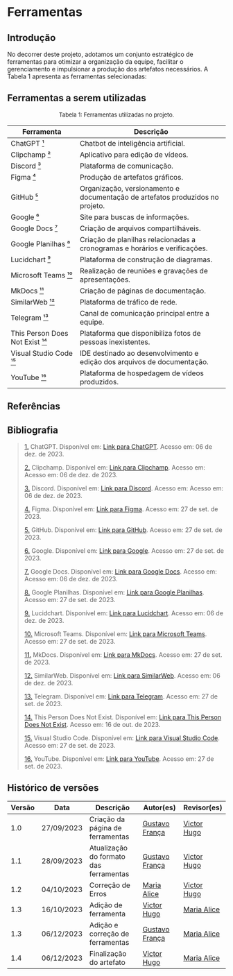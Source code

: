 # Ferramentas



## Introdução

No decorrer deste projeto, adotamos um conjunto estratégico de ferramentas para otimizar a organização da equipe, facilitar o gerenciamento e impulsionar a produção dos artefatos necessários. A Tabela 1 apresenta as ferramentas selecionadas:



## Ferramentas a serem utilizadas

<center>

<font size="2"><p style="text-align: center">Tabela 1: Ferramentas utilizadas no projeto.</p></font>

| Ferramenta         | Descrição                                                                                                         | 
| ------------------ | ----------------------------------------------------------------------------------------------------------------- |
| ChatGPT  <a id="anchor_1" href="#FRM1">¹</a>          | Chatbot de inteligência artificial.                                             |
| Clipchamp  <a id="anchor_2" href="#FRM2">²</a>        | Aplicativo para edição de vídeos.                                               |
| Discord  <a id="anchor_3" href="#FRM3">³</a>          | Plataforma de comunicação.                                                |
| Figma  <a id="anchor_4" href="#FRM4">⁴</a>            | Produção de artefatos gráficos.                                                |
| GitHub <a id="anchor_5" href="#FRM5">⁵</a>            | Organização, versionamento e documentação de artefatos produzidos no projeto.  | 
| Google <a id="anchor_6" href="#FRM6">⁶</a>            | Site para buscas de informações.                                              |
| Google Docs  <a id="anchor_7" href="#FRM7">⁷</a>      | Criação de arquivos compartilháveis.                                                |
| Google Planilhas <a id="anchor_8" href="#FRM8">⁸</a>  | Criação de planilhas relacionadas a cronogramas e horários e verificações.   |
| Lucidchart <a id="anchor_9" href="#FRM9">⁹</a>        | Plataforma de construção de diagramas. |
| Microsoft Teams <a id="anchor_10" href="#FRM10">¹⁰</a>   | Realização de reuniões e gravações de apresentações. |
| MkDocs <a id="anchor_11" href="#FRM11">¹¹</a>            | Criação de páginas de documentação.     |
| SimilarWeb   <a id="anchor_12" href="#FRM12">¹²</a>      | Plataforma de tráfico de rede.  |
| Telegram <a id="anchor_13" href="#FRM13">¹³</a>          | Canal de comunicação principal entre a equipe.   |
| This Person Does Not Exist <a id="anchor_14" href="#FRM14">¹⁴</a> | Plataforma que disponibiliza fotos de pessoas inexistentes.  |
| Visual Studio Code <a id="anchor_15" href="#FRM15">¹⁵</a> | IDE destinado ao desenvolvimento e edição dos arquivos de documentação. |
| YouTube   <a id="anchor_16" href="#FRM16">¹⁶</a>      | Plataforma de hospedagem de vídeos produzidos.  |


</center>



## Referências 

## Bibliografia

> <a id="FRM1" href="#anchor_1">1.</a> ChatGPT. Disponível em: [Link para ChatGPT](https://openai.com/chatgpt). Acesso em: 06 de dez. de 2023.
>
> <a id="FRM2" href="#anchor_2">2.</a> Clipchamp. Disponível em: [Link para Clipchamp](https://clipchamp.com/pt-br/). Acesso em: Acesso em: 06 de dez. de 2023.
>
> <a id="FRM3" href="#anchor_3">3.</a> Discord. Disponível em: [Link para Discord](https://discord.com/). Acesso em: Acesso em: 06 de dez. de 2023.
>
> <a id="FRM4" href="#anchor_4">4.</a> Figma. Disponível em: [Link para Figma](https://www.figma.com/). Acesso em: 27 de set. de 2023.
>
> <a id="FRM5" href="#anchor_5">5.</a> GitHub. Disponível em: [Link para GitHub](https://docs.github.com/pt). Acesso em: 27 de set. de 2023.
>
> <a id="FRM6" href="#anchor_6">6.</a> Google. Disponível em: [Link para Google](https://www.google.com/). Acesso em: 27 de set. de 2023.
>
> <a id="FRM7" href="#anchor_7">7.</a> Google Docs. Disponível em: [Link para Google Docs](https://docs.google.com/). Acesso em: Acesso em: 06 de dez. de 2023.
>
> <a id="FRM8" href="#anchor_8">8.</a> Google Planilhas. Disponível em: [Link para Google Planilhas](https://www.google.com/intl/pt-BR/sheets/about/). Acesso em: 27 de set. de 2023.
>
> <a id="FRM9" href="#anchor_9">9.</a> Lucidchart. Disponível em: [Link para Lucidchart](https://www.lucidchart.com/pages/pt). Acesso em: 06 de dez. de 2023.
>
> <a id="FRM10" href="#anchor_10">10.</a> Microsoft Teams. Disponível em: [Link para Microsoft Teams](https://www.microsoft.com/pt-br/microsoft-teams/). Acesso em: 27 de set. de 2023.
>
> <a id="FRM11" href="#anchor_11">11.</a> MkDocs. Disponível em: [Link para MkDocs](https://www.mkdocs.org/). Acesso em: 27 de set. de 2023.
>
> <a id="FRM12" href="#anchor_12">12.</a> SimilarWeb. Disponível em: [Link para SimilarWeb](https://www.similarweb.com/). Acesso em: 06 de dez. de 2023.
>
> <a id="FRM13" href="#anchor_13">13.</a> Telegram. Disponível em: [Link para Telegram](https://web.telegram.org/). Acesso em: 27 de set. de 2023.
>
> <a id="FRM14" href="#anchor_14">14.</a> This Person Does Not Exist. Disponível em: [Link para This Person Does Not Exist](https://thispersondoesnotexist.com). Acesso em: 16 de out. de 2023.
>
> <a id="FRM15" href="#anchor_15">15.</a> Visual Studio Code. Disponível em: [Link para Visual Studio Code](https://code.visualstudio.com/). Acesso em: 27 de set. de 2023.
>
> <a id="FRM16" href="#anchor_16">16.</a> YouTube. Disponível em: [Link para YouTube](https://www.youtube.com/). Acesso em: 27 de set. de 2023.



## Histórico de versões

| Versão |    Data    | Descrição                              | Autor(es)                                       | Revisor(es)                                    |
| ------ | :--------: | -------------------------------------- | ----------------------------------------------- | ---------------------------------------------- |
| 1.0    | 27/09/2023 | Criação da página de ferramentas       | [Gustavo França](https://github.com/gustavofbs) | [Victor Hugo](https://github.com/ViictorHugoo) |
| 1.1    | 28/09/2023 | Atualização do formato das ferramentas | [Gustavo França](https://github.com/gustavofbs) | [Victor Hugo](https://github.com/ViictorHugoo) |
| 1.2    | 04/10/2023 | Correção de Erros                      | [Maria Alice](https://github.com/Maliz30)       | [Victor Hugo](https://github.com/ViictorHugoo) |
| 1.3    | 16/10/2023 | Adição de ferramenta                   | [Victor Hugo](https://github.com/ViictorHugoo)  | [Maria Alice](https://github.com/Maliz30)      |
| 1.3    | 06/12/2023 | Adição e correção de ferramentas       | [Gustavo França](https://github.com/gustavofbs) | [Maria Alice](https://github.com/Maliz30)      |
| 1.4    | 06/12/2023 | Finalização do artefato                | [Victor Hugo](https://github.com/ViictorHugoo)  | [Maria Alice](https://github.com/Maliz30)      |

